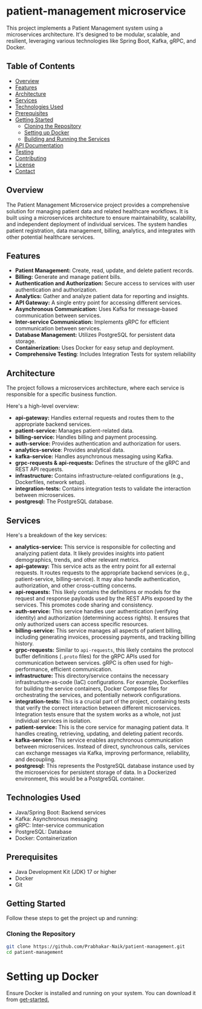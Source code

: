 # patient-management microservice

This project implements a Patient Management system using a microservices architecture. It's designed to be modular, scalable, and resilient, leveraging various technologies like Spring Boot, Kafka, gRPC, and Docker.

## Table of Contents
* [Overview](#overview)
* [Features](#features)
* [Architecture](#architecture)
* [Services](#services)
* [Technologies Used](#technologies-used)
* [Prerequisites](#prerequisites)
* [Getting Started](#getting-started)
    * [Cloning the Repository](#cloning-the-repository)
    * [Setting up Docker](#setting-up-docker)
    * [Building and Running the Services](#building-and-running-the-services)
* [API Documentation](#api-documentation)
* [Testing](#testing)
* [Contributing](#contributing)
* [License](#license)
* [Contact](#contact)

## Overview
The Patient Management Microservice project provides a comprehensive solution for managing patient data and related healthcare workflows. It is built using a microservices architecture to ensure maintainability, scalability, and independent deployment of individual services.  The system handles patient registration, data management, billing, analytics, and integrates with other potential healthcare services.

## Features

* **Patient Management:** Create, read, update, and delete patient records.
* **Billing:** Generate and manage patient bills.
* **Authentication and Authorization:** Secure access to services with user authentication and authorization.
* **Analytics:** Gather and analyze patient data for reporting and insights.
* **API Gateway:** A single entry point for accessing different services.
* **Asynchronous Communication:** Uses Kafka for message-based communication between services.
* **Inter-service Communication:** Implements gRPC for efficient communication between services.
* **Database Management:** Utilizes PostgreSQL for persistent data storage.
* **Containerization:** Uses Docker for easy setup and deployment.
* **Comprehensive Testing**: Includes Integration Tests for system reliability

## Architecture
The project follows a microservices architecture, where each service is responsible for a specific business function.

Here's a high-level overview:

* **api-gateway:** Handles external requests and routes them to the appropriate backend services.
* **patient-service:** Manages patient-related data.
* **billing-service:** Handles billing and payment processing.
* **auth-service:** Provides authentication and authorization for users.
* **analytics-service**: Provides analytical data.
* **kafka-service:** Handles asynchronous messaging using Kafka.
* **grpc-requests & api-requests:** Defines the structure of the gRPC and REST API requests.
* **infrastructure:** Contains infrastructure-related configurations (e.g., Dockerfiles, network setup).
* **integration-tests:** Contains integration tests to validate the interaction between microservices.
* **postgresql:** The PostgreSQL database.

## Services
Here's a breakdown of the key services:
* **analytics-service:** This service is responsible for collecting and analyzing patient data. It likely provides insights into patient demographics, trends, and other relevant metrics.
* **api-gateway:** This service acts as the entry point for all external requests.  It routes requests to the appropriate backend services (e.g., patient-service, billing-service).  It may also handle authentication, authorization, and other cross-cutting concerns.
* **api-requests:** This likely contains the definitions or models for the request and response payloads used by the REST APIs exposed by the services.  This promotes code sharing and consistency.
* **auth-service:** This service handles user authentication (verifying identity) and authorization (determining access rights).  It ensures that only authorized users can access specific resources.
* **billing-service:** This service manages all aspects of patient billing, including generating invoices, processing payments, and tracking billing history.
* **grpc-requests:** Similar to `api-requests`, this likely contains the protocol buffer definitions (`.proto` files) for the gRPC APIs used for communication between services.  gRPC is often used for high-performance, efficient communication.
* **infrastructure:** This directory/service contains the necessary infrastructure-as-code (IaC) configurations.  For example, Dockerfiles for building the service containers, Docker Compose files for orchestrating the services, and potentially network configurations.
* **integration-tests:** This is a crucial part of the project, containing tests that verify the correct interaction between different microservices.  Integration tests ensure that the system works as a whole, not just individual services in isolation.
* **patient-service:** This is the core service for managing patient data.  It handles creating, retrieving, updating, and deleting patient records.
* **kafka-service:** This service enables asynchronous communication between microservices.  Instead of direct, synchronous calls, services can exchange messages via Kafka, improving performance, reliability, and decoupling.
* **postgresql:** This represents the PostgreSQL database instance used by the microservices for persistent storage of data.  In a Dockerized environment, this would be a PostgreSQL container.

## Technologies Used
* Java/Spring Boot:  Backend services
* Kafka: Asynchronous messaging
* gRPC: Inter-service communication
* PostgreSQL: Database
* Docker: Containerization

## Prerequisites
* Java Development Kit (JDK) 17 or higher
* Docker
* Git

## Getting Started

Follow these steps to get the project up and running:

### Cloning the Repository

```bash
git clone https://github.com/Prabhakar-Naik/patient-management.git
cd patient-management

```
# Setting up Docker
Ensure Docker is installed and running on your system.  You can download it from <a href="https://www.docker.com/">get-started.</a>
